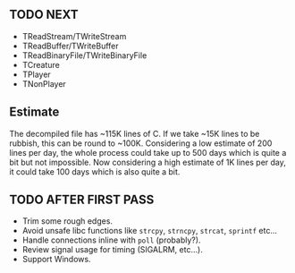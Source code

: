 ## TODO NEXT
- TReadStream/TWriteStream
- TReadBuffer/TWriteBuffer
- TReadBinaryFile/TWriteBinaryFile
- TCreature
- TPlayer
- TNonPlayer

## Estimate
The decompiled file has ~115K lines of C. If we take ~15K lines to be rubbish, this can be round to ~100K. Considering a low estimate of 200 lines per day, the whole process could take up to 500 days which is quite a bit but not impossible. Now considering a high estimate of 1K lines per day, it could take 100 days which is also quite a bit.

## TODO AFTER FIRST PASS
- Trim some rough edges.
- Avoid unsafe libc functions like `strcpy`, `strncpy`, `strcat`, `sprintf` etc...
- Handle connections inline with `poll` (probably?).
- Review signal usage for timing (SIGALRM, etc...).
- Support Windows.
